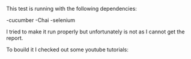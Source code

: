 This test is running with the following dependencies: 

-cucumber
-Chai
-selenium 

I tried to make it run properly but unfortunately is not as I cannot get the report. 

To bouild it I checked out some youtube tutorials: 

